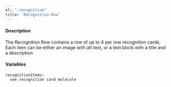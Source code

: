 ```yaml
---
el: ".recognition"
title: 'Recognition Row'
---
```

#### Description
The Recognition Row contains a row of up to 4 per row recognition cards. Each item can be either an image with alt text, or a text block with a title and a description

#### Variables
~~~
recognitionItems:
  see recognition card molecule
~~~
